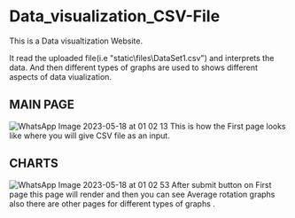 # Data_visualization_CSV-FiIe

This is a Data visualtization Website.

It read the uploaded file(i.e "static\files\DataSet1.csv") and interprets the data.
And then different types of graphs are used to shows different aspects of data viualization.

## MAIN PAGE
![WhatsApp Image 2023-05-18 at 01 02 13](https://github.com/Nisarg7112/Data_visualization_CSVfiIe/assets/109804208/cf65edb5-3091-4286-9b12-dee6125898da)
This is how the First page looks like where you will give CSV file as an input.

## CHARTS
![WhatsApp Image 2023-05-18 at 01 02 53](https://github.com/Nisarg7112/Data_visualization_CSVfiIe/assets/109804208/fe174731-369d-44d9-b264-53cd8b6318e5)
After submit button on First page this page will render and then you can see Average rotation graphs also there are other pages for different types of graphs .
